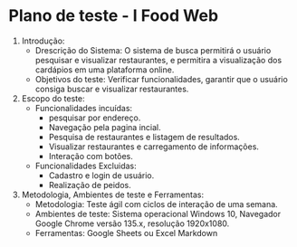 
# Plano de teste - I Food Web

1. Introdução:
    - Drescrição do Sistema: O sistema de busca permitirá  o usuário pesquisar e visualizar restaurantes, e permitira a visualização dos cardápios em uma plataforma online.
    - Objetivos do teste: Verificar funcionalidades, garantir que o usuário consiga buscar e visualizar restaurantes.
2. Escopo do teste:
    - Funcionalidades incuídas:
        - pesquisar por endereço.
        - Navegação pela pagina incial.
        - Pesquisa de restaurantes e listagem de resultados.
        - Visualizar restaurantes e carregamento de informações.
        - Interação com botões.
    - Funcionalidades Excluidas:
        - Cadastro e login de usuário.
        - Realização de peidos.
3. Metodologia, Ambientes de teste e Ferramentas:
    - Metodologia: Teste ágil com ciclos de interação de uma semana. 
    - Ambientes de teste: Sistema operacional Windows 10, Navegador Google Chrome versão 135.x, resolução 1920x1080.
    - Ferramentas:
         Google Sheets ou Excel
         Markdown


        
